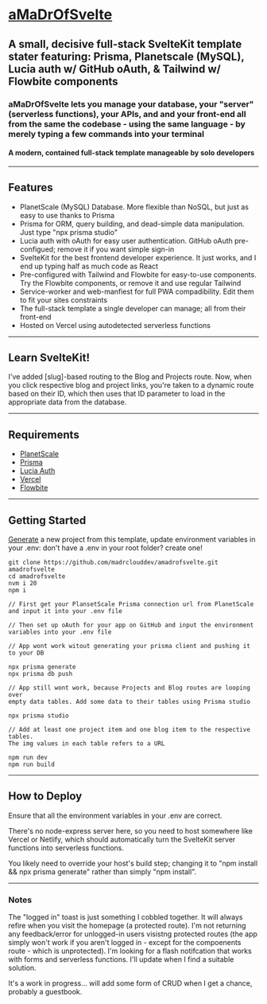 # [aMaDrOfSvelte](https://amadrofsvelte.madr.io)

## A small, decisive full-stack SvelteKit template stater featuring: Prisma, Planetscale (MySQL), Lucia auth w/ GitHub oAuth, & Tailwind w/ Flowbite components 

### aMaDrOfSvelte lets you manage your database, your "server" (serverless functions), your APIs, and and your front-end all from the same the codebase - using the same language - by merely typing a few commands into your terminal

#### A modern, contained full-stack template manageable by solo developers

---
## Features

- PlanetScale (MySQL) Database. More flexible than NoSQL, but just as easy to use thanks to Prisma
- Prisma for ORM, query building, and dead-simple data manipulation. Just type "npx prisma studio"
- Lucia auth with oAuth for easy user authentication. GitHub oAuth pre-configued; remove it if you want simple sign-in
- SvelteKit for the best frontend developer experience. It just works, and I end up typing half as much code as React
- Pre-configured with Tailwind and Flowbite for easy-to-use components. Try the Flowbite components, or remove it and use regular Tailwind
- Service-worker and web-manfiest for full PWA compadibility. Edit them to fit your sites constraints
- The full-stack template a single developer can manage; all from their front-end
- Hosted on Vercel using autodetected serverless functions

---
## Learn SvelteKit!

I've added [slug]-based routing to the Blog and Projects route. Now, when you click respective blog and project links, you're taken to a dynamic route based on their ID, which then uses that ID parameter to load in the appropriate data from the database.

---
## Requirements

- [PlanetScale](https://planetscale.com/)
- [Prisma](https://www.prisma.io/)
- [Lucia Auth](https://lucia-auth.com/)
- [Vercel](https://vercel.com/)
- [Flowbite](https://flowbite-svelte.com/)

---
## Getting Started

[Generate](https://github.com/madrclouddev/amadrofsvelte/generate) a new project
from this template, update
environment variables in your .env:
don't have a .env in your root folder?
create one!

```
git clone https://github.com/madrclouddev/amadrofsvelte.git amadrofsvelte
cd amadrofsvelte
nvm i 20
npm i

// First get your PlansetScale Prisma connection url from PlanetScale
and input it into your .env file

// Then set up oAuth for your app on GitHub and input the environment
variables into your .env file

// App wont work witout generating your prisma client and pushing it
to your DB

npx prisma generate
npx prisma db push

// App still wont work, because Projects and Blog routes are looping over
empty data tables. Add some data to their tables using Prisma studio

npx prisma studio

// Add at least one project item and one blog item to the respective tables.
The img values in each table refers to a URL

npm run dev
npm run build
```

---
## How to Deploy

Ensure that all the environment variables in your .env are correct.

There's no node-express server here, so you need to
host somewhere like Vercel or Netlify, which should
automatically turn the SvelteKit server functions into
serverless functions.

You likely need to override your host's build step; changing
it to "npm install && npx prisma generate" rather than simply
"npm install".

---

### Notes

The "logged in" toast is just something I cobbled together. It will always refire when you visit the homepage (a protected route). I'm not returning any feedback/error for unlogged-in users visistng protected routes (the app simply won't work if you aren't logged in - except for the compoenents route - which is unprotected). I'm looking for a flash notifcation that works with forms and serverless functions. I'll update when I find a suitable solution.

It's a work in progress... will add some form of CRUD when I get a chance, probably a guestbook.
